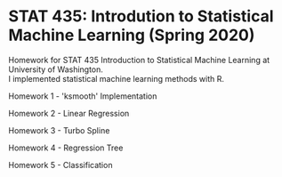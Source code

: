 # STAT 435: Introdution to Statistical Machine Learning (Spring 2020)
Homework for STAT 435 Introduction to Statistical Machine Learning at University of Washington. <br>
I implemented statistical machine learning methods with R.

Homework 1 - 'ksmooth' Implementation

Homework 2 - Linear Regression

Homework 3 - Turbo Spline

Homework 4 - Regression Tree

Homework 5 - Classification
